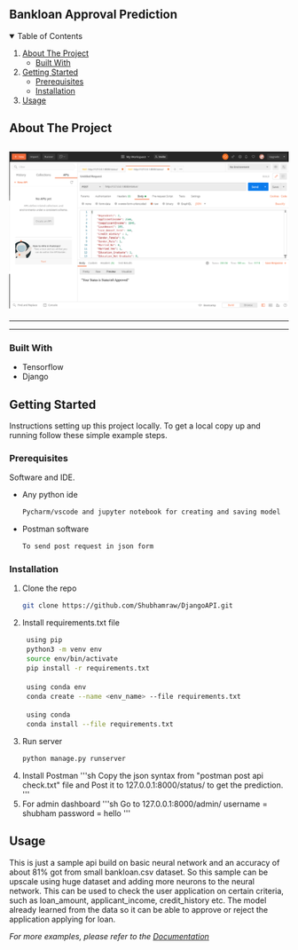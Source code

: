 ## Bankloan Approval Prediction

<!-- TABLE OF CONTENTS -->
<details open="open">
  <summary>Table of Contents</summary>
  <ol>
    <li>
      <a href="#about-the-project">About The Project</a>
      <ul>
        <li><a href="#built-with">Built With</a></li>
      </ul>
    </li>
    <li>
      <a href="#getting-started">Getting Started</a>
      <ul>
        <li><a href="#prerequisites">Prerequisites</a></li>
        <li><a href="#installation">Installation</a></li>
      </ul>
    </li>
    <li><a href="#usage">Usage</a></li>
  </ol>
</details>



<!-- ABOUT THE PROJECT -->
## About The Project

![Screenshot](api.png)
------
----
------
### Built With
- Tensorflow
- Django

<!-- GETTING STARTED -->
## Getting Started

Instructions setting up this project locally.
To get a local copy up and running follow these simple example steps.

### Prerequisites

 Software and IDE.
* Any python ide
  ```sh
  Pycharm/vscode and jupyter notebook for creating and saving model
  ```
* Postman software
  ```sh
  To send post request in json form
  ```

### Installation

1. Clone the repo
   ```sh
   git clone https://github.com/Shubhamraw/DjangoAPI.git
   ```
2. Install requirements.txt file
   ```sh
    using pip
    python3 -m venv env
    source env/bin/activate
    pip install -r requirements.txt
    
    using conda env
    conda create --name <env_name> --file requirements.txt
    
    using conda
    conda install --file requirements.txt
   ```
3. Run server
   ```sh
   python manage.py runserver
   ```
4. Install Postman
   '''sh
   Copy the json syntax from "postman post api check.txt" file and Post it to 127.0.0.1:8000/status/
   to get the prediction.
   '''
5. For admin dashboard
   '''sh
   Go to 127.0.0.1:8000/admin/
   username = shubham
   password = hello
   '''


<!-- USAGE EXAMPLES -->
## Usage
This is just a sample api build on basic neural network and an accuracy of about 81% got from 
small bankloan.csv dataset. So this sample can be upscale using huge dataset and adding more 
neurons to the neural network. This can be used to check the user application on certain criteria,
such as loan_amount, applicant_income, credit_history etc. The model already learned from the data so it can be able
to approve or reject the application applying for loan.

_For more examples, please refer to the [Documentation](https://example.com)_



